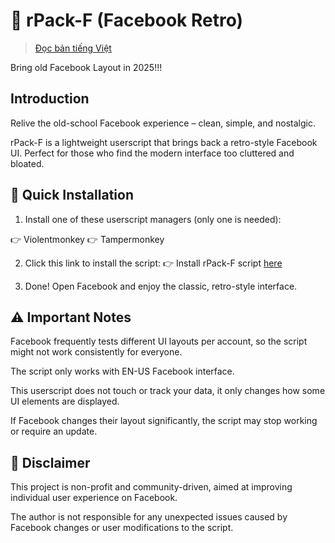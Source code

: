 # 💾 rPack-F (Facebook Retro)
> [Đọc bản tiếng Việt](README_VI.md)
> 
Bring old Facebook Layout in 2025!!!
## Introduction
Relive the old-school Facebook experience – clean, simple, and nostalgic.

rPack-F is a lightweight userscript that brings back a retro-style Facebook UI. Perfect for those who find the modern interface too cluttered and bloated.

## 🚀 Quick Installation
1. Install one of these userscript managers (only one is needed):

👉 Violentmonkey
👉 Tampermonkey

2. Click this link to install the script:
👉 Install rPack-F script [here](https://github.com/kennex666/rPack-F-Add-on/raw/refs/heads/main/fbretro.user.js)

3. Done! Open Facebook and enjoy the classic, retro-style interface.

## ⚠️ Important Notes
Facebook frequently tests different UI layouts per account, so the script might not work consistently for everyone.

The script only works with EN-US Facebook interface.

This userscript does not touch or track your data, it only changes how some UI elements are displayed.

If Facebook changes their layout significantly, the script may stop working or require an update.

## 🧾 Disclaimer
This project is non-profit and community-driven, aimed at improving individual user experience on Facebook.

The author is not responsible for any unexpected issues caused by Facebook changes or user modifications to the script.
